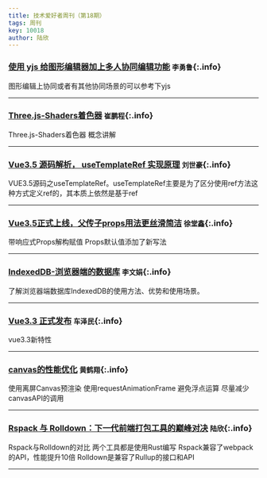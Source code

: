 ```yaml
---
title: 技术爱好者周刊（第18期）
tags: 周刊
key: 10018
author: 陆欣
---
```


### [使用 yjs 给图形编辑器加上多人协同编辑功能](https://mp.weixin.qq.com/s/v6NHDMw7B34itUO-cdr3Yw)   `李勇鲁`{:.info}

图形编辑上协同或者有其他协同场景的可以参考下yjs

---

### [Three.js-Shaders着色器](https://blog.csdn.net/damadashen/article/details/125792829)   `崔鹏程`{:.info}

Three.js-Shaders着色器  概念讲解

---

### [Vue3.5 源码解析， useTemplateRef 实现原理](https://juejin.cn/post/7410321051782037538)   `刘世豪`{:.info}

VUE3.5源码之useTemplateRef。useTemplateRef主要是为了区分使用ref方法这种方式定义ref的，其本质上依然是基于ref

---

### [Vue3.5正式上线，父传子props用法更丝滑简洁](https://juejin.cn/post/7410333135118090279)   `徐堂鑫`{:.info}

带响应式Props解构赋值
Props默认值添加了新写法

---

### [IndexedDB-浏览器端的数据库](https://mp.weixin.qq.com/s/OjMtjHHVNsdMR3O34anPqg)   `李文娟`{:.info}

了解浏览器端数据库IndexedDB的使用方法、优势和使用场景。

---

### [Vue3.3 正式发布](https://juejin.cn/post/7231853294409531449?searchId=20240906133632018E4716D93EAE9E1A9A)   `车泽民`{:.info}

vue3.3新特性

---

### [canvas的性能优化](https://www.cnblogs.com/rubylouvre/p/3570636.html)   `黄鹤翔`{:.info}

使用离屏Canvas预渲染
使用requestAnimationFrame
避免浮点运算
尽量减少canvasAPI的调用

---

### [Rspack 与 Rolldown：下一代前端打包工具的巅峰对决](https://blog.csdn.net/weixin_46977247/article/details/141913894)   `陆欣`{:.info}

Rspack与Rolldown的对比
两个工具都是使用Rust编写
Rspack兼容了webpack的API，性能提升10倍
Rolldown是兼容了Rullup的接口和API

---
